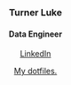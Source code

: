 <h3 align="center"> Turner Luke</h3>
<h4 align="center">Data Engineer</h4>
<p align="center">
  
  <a href="https://www.linkedin.com/in/turnermluke/">
    LinkedIn
  </a>

<!--  •
  <a href=https://turnerluke.github.io/>
    Portfolio
  </a>
-->
  
</p>

<p align="center">
  <a href="https://github.com/turnerluke/dotfiles">
    My dotfiles.
  </a>
</p>



